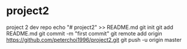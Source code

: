 # project2
project 2 dev repo
echo "# project2" >> README.md
git init
git add README.md
git commit -m "first commit"
git remote add origin https://github.com/peterchoi1996/project2.git
git push -u origin master
